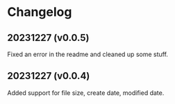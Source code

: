 # Changelog

## 20231227 (v0.0.5)

Fixed an error in the readme and cleaned up some stuff.

## 20231227 (v0.0.4)

Added support for file size, create date, modified date.
